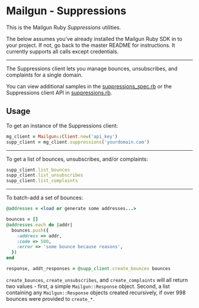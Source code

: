 Mailgun - Suppressions
====================

This is the Mailgun Ruby *Suppressions* utilities.

The below assumes you've already installed the Mailgun Ruby SDK in to your
project. If not, go back to the master README for instructions. It currently supports
all calls except credentials.

----

The Suppressions client lets you manage bounces, unsubscribes, and complaints for a
single domain.

You can view additional samples in the [suppressions_spec.rb](/spec/integration/suppressions_spec.rb)
or the Suppressions client API in [suppressions.rb](/lib/mailgun/suppressions.rb).


Usage
-----

To get an instance of the Suppressions client:

```ruby
mg_client = Mailgun::Client.new('api_key')
supp_client = mg_client.suppressions('yourdomain.com')
```

----

To get a list of bounces, unsubscribes, and/or complaints:

```ruby
supp_client.list_bounces
supp_client.list_unsubscribes
supp_client.list_complaints
```

----

To batch-add a set of bounces:

```ruby
@addresses = <load or generate some addresses...>

bounces = []
@addresses.each do |addr|
  bounces.push({
    :address => addr,
    :code => 500,
    :error => 'some bounce because reasons',
  })
end

response, addt_responses = @supp_client.create_bounces bounces
```

`create_bounces`, `create_unsubscribes`, and `create_complaints` will all
return two values - first, a simple `Mailgun::Response` object. Second,
a list containing any `Mailgun::Response` objects created recursively, if over 998
bounces were provided to `create_*`.
